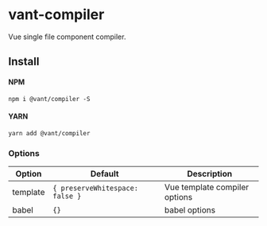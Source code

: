 # vant-compiler

Vue single file component compiler.

## Install

#### NPM

```shell
npm i @vant/compiler -S
```

#### YARN

```shell
yarn add @vant/compiler
```

### Options

| Option | Default | Description |
|---|---|---|
| template | `{ preserveWhitespace: false }` | Vue template compiler options |
| babel | `{}` | babel options |
